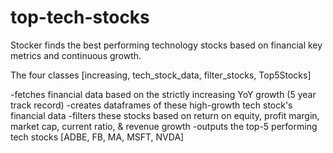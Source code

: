 # top-tech-stocks

Stocker finds the best performing technology stocks based on financial key metrics and continuous growth.


The four classes [increasing, tech_stock_data, filter_stocks, Top5Stocks]

  -fetches financial data based on the strictly increasing YoY growth (5 year track record)
  -creates dataframes of these high-growth tech stock's financial data 
  -filters these stocks based on return on equity, profit margin, market cap, current ratio, & revenue growth
  -outputs the top-5 performing tech stocks [ADBE, FB, MA, MSFT, NVDA]
 
 


  
  
        
                      
